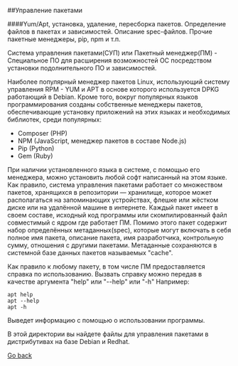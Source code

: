 ##Управление пакетами	

####Yum/Apt, установка, удаление, пересборка пакетов. Определение файлов в пакетах и зависимостей. Описание spec-файлов. Прочие пакетные менеджеры, pip, npm и т.п.	

Система управления пакетами(СУП) или Пакетный менеджер(ПМ) - Специальное ПО для расширения возможностей 
ОС посредством установки подолнительного ПО и зависимостей.

Наиболее популярный менеджер пакетов Linux, использующий систему управления RPM - YUM и
APT в основе которого используется DPKG работающий в Debian. Кроме того, 
вокруг популярных языков программирования созданы собственные менеджеры пакетов, 
обеспечивающие установку приложений на этих языках и необходимых библиотек, 
среди популярных: 
- Composer (PHP)
- NPM (JavaScript, менеджер пакетов в составе Node.js)
- Pip (Python)
- Gem (Ruby)

При наличии установленного языка в системе, с помощью его менеджера, можно установить 
любой софт написанный на этом языке. Как правило, система управления пакетами работает со 
множеством пакетов, хранящихся в репозитории — хранилище, которое может располагаться на запоминающих устройствах, 
флешке или жёстком диске или на удалённой машине в интернете. Каждый пакет имеет в своем составе, 
исходный код программы или скомпилированный файл совместимый с ядром где работает ПМ.
Помимо этого пакет содержит набор определённых метаданных(spec), которые могут включать в себя полное имя пакета, 
описание пакета, имя разработчика, контрольную сумму, отношения с другими пакетами. 
Метаданные сохраняются в системной базе данных пакетов называемых "cache".

Как правило к любому пакету, в том числе ПМ предоставляется справка по использованию. 
Вызвать справку можно передав в качестве аргумента "help" или "--help"
или "-h"
Например:
~~~shell script
apt help
apt --help
apt -h
~~~
Выведет информацию с помощью о использовании программы.

В этой директории вы найдете файлы для управления пакетами в дистрибутивах на базе Debian и Redhat.

[Go back](https://github.com/AlexCollin/linux-short-lesson)